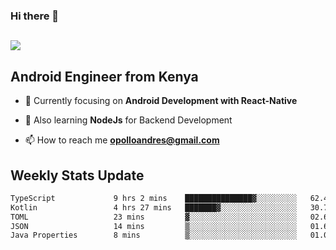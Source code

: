 ### Hi there 👋
<h2 align="left"><img src="https://readme-typing-svg.herokuapp.com?color=000000&lines=I'm+Andrew+Opollo😊;Welcome+to+my+Github😜"> </h2>

## Android Engineer from Kenya


- 🌱 Currently focusing on **Android Development with React-Native**

- 🔭 Also learning **NodeJs** for Backend Development

- 📫 How to reach me **opolloandres@gmail.com**


## Weekly Stats Update
<!--START_SECTION:waka-->

```txt
TypeScript             9 hrs 2 mins    ███████████████▓░░░░░░░░░   62.43 %
Kotlin                 4 hrs 27 mins   ███████▓░░░░░░░░░░░░░░░░░   30.77 %
TOML                   23 mins         ▓░░░░░░░░░░░░░░░░░░░░░░░░   02.68 %
JSON                   14 mins         ▒░░░░░░░░░░░░░░░░░░░░░░░░   01.64 %
Java Properties        8 mins          ▒░░░░░░░░░░░░░░░░░░░░░░░░   01.03 %
```

<!--END_SECTION:waka-->



